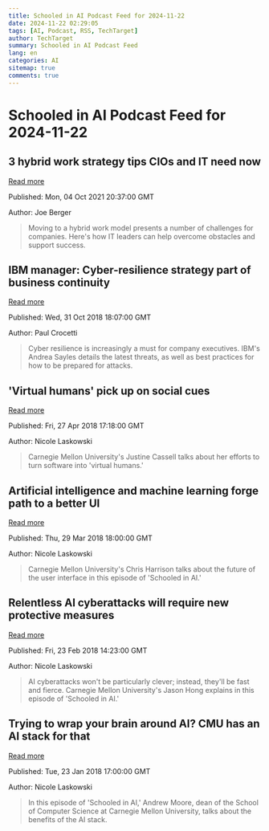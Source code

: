 ```yaml
---
title: Schooled in AI Podcast Feed for 2024-11-22
date: 2024-11-22 02:29:05
tags: [AI, Podcast, RSS, TechTarget]
author: TechTarget
summary: Schooled in AI Podcast Feed
lang: en
categories: AI
sitemap: true
comments: true
---
```


# Schooled in AI Podcast Feed for 2024-11-22

## 3 hybrid work strategy tips CIOs and IT need now
[Read more](https://www.techtarget.com/searchcio/post/3-hybrid-work-strategy-tips-CIOs-and-IT-need-now)

Published: Mon, 04 Oct 2021 20:37:00 GMT

Author: Joe Berger

 > Moving to a hybrid work model presents a number of challenges for companies. Here's how IT leaders can help overcome obstacles and support success.

## IBM manager: Cyber-resilience strategy part of business continuity
[Read more](https://www.techtarget.com/searchdisasterrecovery/podcast/IBM-manager-Cyber-resilience-strategy-part-of-business-continuity)

Published: Wed, 31 Oct 2018 18:07:00 GMT

Author: Paul Crocetti

 > Cyber resilience is increasingly a must for company executives. IBM's Andrea Sayles details the latest threats, as well as best practices for how to be prepared for attacks.

## 'Virtual humans' pick up on social cues
[Read more](https://www.techtarget.com/searchcio/podcast/Virtual-humans-pick-up-on-social-cues)

Published: Fri, 27 Apr 2018 17:18:00 GMT

Author: Nicole Laskowski

 > Carnegie Mellon University's Justine Cassell talks about her efforts to turn software into 'virtual humans.'

## Artificial intelligence and machine learning forge path to a better UI
[Read more](https://www.techtarget.com/searchcio/podcast/Artificial-intelligence-and-machine-learning-forge-path-to-a-better-UI)

Published: Thu, 29 Mar 2018 18:00:00 GMT

Author: Nicole Laskowski

 > Carnegie Mellon University's Chris Harrison talks about the future of the user interface in this episode of 'Schooled in AI.'

## Relentless AI cyberattacks will require new protective measures
[Read more](https://www.techtarget.com/searchcio/podcast/Relentless-AI-cyberattacks-will-require-new-protective-measures)

Published: Fri, 23 Feb 2018 14:23:00 GMT

Author: Nicole Laskowski

 > AI cyberattacks won't be particularly clever; instead, they'll be fast and fierce. Carnegie Mellon University's Jason Hong explains in this episode of 'Schooled in AI.'

## Trying to wrap your brain around AI? CMU has an AI stack for that
[Read more](https://www.techtarget.com/searchcio/podcast/Trying-to-wrap-your-brain-around-AI-CMU-has-an-AI-stack-for-that)

Published: Tue, 23 Jan 2018 17:00:00 GMT

Author: Nicole Laskowski

 > In this episode of 'Schooled in AI,' Andrew Moore, dean of the School of Computer Science at Carnegie Mellon University, talks about the benefits of the AI stack.

